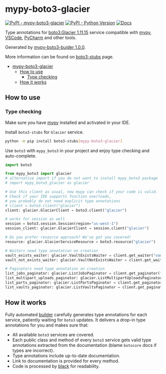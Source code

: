 # mypy-boto3-glacier

[![PyPI - mypy-boto3-glacier](https://img.shields.io/pypi/v/mypy-boto3-glacier.svg?color=blue)](https://pypi.org/project/mypy-boto3-glacier)
[![PyPI - Python Version](https://img.shields.io/pypi/pyversions/mypy-boto3-glacier.svg?color=blue)](https://pypi.org/project/mypy-boto3-glacier)
[![Docs](https://img.shields.io/readthedocs/mypy-boto3-builder.svg?color=blue)](https://mypy-boto3-builder.readthedocs.io/)

Type annotations for
[boto3.Glacier 1.11.15](https://boto3.amazonaws.com/v1/documentation/api/1.11.15/reference/services/glacier.html#Glacier) service
compatible with [mypy](https://github.com/python/mypy), [VSCode](https://code.visualstudio.com/),
[PyCharm](https://www.jetbrains.com/pycharm/) and other tools.

Generated by [mypy-boto3-buider 1.0.0](https://github.com/vemel/mypy_boto3_builder).

More information can be found on [boto3-stubs](https://pypi.org/project/boto3-stubs/) page.

- [mypy-boto3-glacier](#mypy-boto3-glacier)
  - [How to use](#how-to-use)
    - [Type checking](#type-checking)
  - [How it works](#how-it-works)

## How to use

### Type checking

Make sure you have [mypy](https://github.com/python/mypy) installed and activated in your IDE.

Install `boto3-stubs` for `Glacier` service.

```bash
python -m pip install boto3-stubs[mypy-boto3-glacier]
```

Use `boto3` with `mypy_boto3` in your project and enjoy type checking and auto-complete.

```python
import boto3

from mypy_boto3 import glacier
# alternative import if you do not want to install mypy_boto3 package
# import mypy_boto3_glacier as glacier

# Use this client as usual, now mypy can check if your code is valid.
# Check if your IDE supports function overloads,
# you probably do not need explicit type annotations
# client = boto3.client("glacier")
client: glacier.GlacierClient = boto3.client("glacier")

# works for session as well
session = boto3.session.Session(region="us-west-1")
session_client: glacier.GlacierClient = session.client("glacier")

# Do you prefer resource approach? We've got you covered!
resource: glacier.GlacierServiceResource = boto3.resource("glacier")

# Waiters need type annotation on creation
vault_exists_waiter: glacier.VaultExistsWaiter = client.get_waiter("vault_exists")
vault_not_exists_waiter: glacier.VaultNotExistsWaiter = client.get_waiter("vault_not_exists")

# Paginators need type annotation on creation
list_jobs_paginator: glacier.ListJobsPaginator = client.get_paginator("list_jobs")
list_multipart_uploads_paginator: glacier.ListMultipartUploadsPaginator = client.get_paginator("list_multipart_uploads")
list_parts_paginator: glacier.ListPartsPaginator = client.get_paginator("list_parts")
list_vaults_paginator: glacier.ListVaultsPaginator = client.get_paginator("list_vaults")
```

## How it works

Fully automated [builder](https://github.com/vemel/mypy_boto3_builder) carefully generates
type annotations for each service, patiently waiting for `boto3` updates. It delivers
a drop-in type annotations for you and makes sure that:

- All available `boto3` services are covered.
- Each public class and method of every `boto3` service gets valid type annotations
  extracted from the documentation (blame `botocore` docs if types are incorrect).
- Type annotations include up-to-date documentation.
- Link to documentation is provided for every method.
- Code is processed by [black](https://github.com/psf/black) for readability.